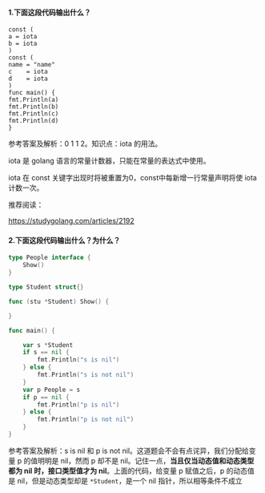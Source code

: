 #### 1.下面这段代码输出什么？

```
const (
a = iota
b = iota
)
const (
name = "name"
c    = iota
d    = iota
)
func main() {
fmt.Println(a)
fmt.Println(b)
fmt.Println(c)
fmt.Println(d)
}
```

参考答案及解析：0 1 1 2。知识点：iota 的用法。

iota 是 golang 语言的常量计数器，只能在常量的表达式中使用。

iota 在 const 关键字出现时将被重置为0，const中每新增一行常量声明将使 iota 计数一次。

推荐阅读：

https://studygolang.com/articles/2192

#### 2.下面这段代码输出什么？为什么？

```go
type People interface {
    Show()
}

type Student struct{}

func (stu *Student) Show() {

}

func main() {

    var s *Student
    if s == nil {
        fmt.Println("s is nil")
    } else {
        fmt.Println("s is not nil")
    }
    var p People = s
    if p == nil {
        fmt.Println("p is nil")
    } else {
        fmt.Println("p is not nil")
    }
}
```

参考答案及解析：s is nil 和 p is not nil。这道题会不会有点诧异，我们分配给变量 p 的值明明是 nil，然而 p 却不是 nil。记住一点，**当且仅当动态值和动态类型都为 nil 时，接口类型值才为 nil**。上面的代码，给变量 p 赋值之后，p 的动态值是 nil，但是动态类型却是 `*Student`，是一个 nil 指针，所以相等条件不成立